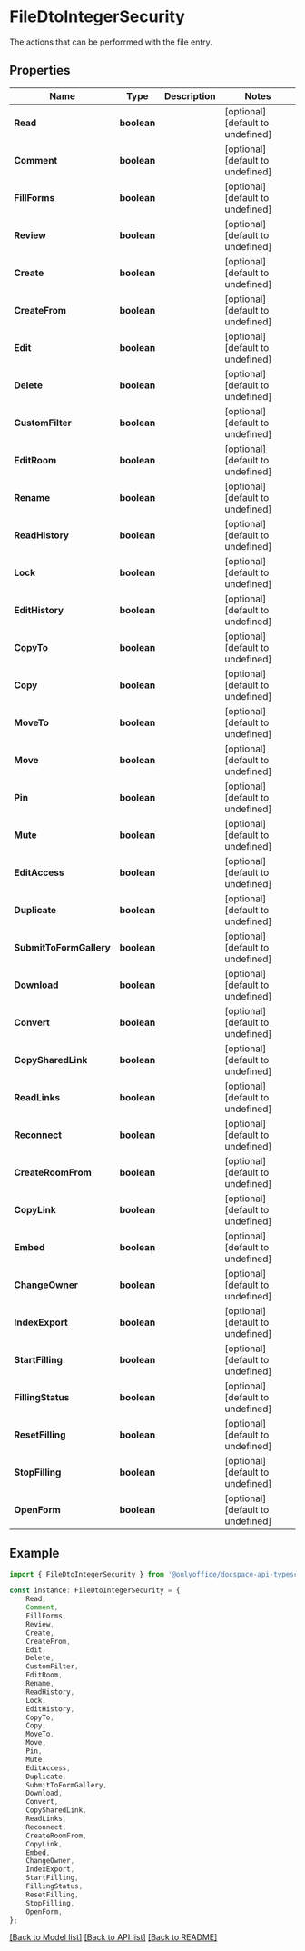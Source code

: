 # FileDtoIntegerSecurity

The actions that can be perforrmed with the file entry.

## Properties

Name | Type | Description | Notes
------------ | ------------- | ------------- | -------------
**Read** | **boolean** |  | [optional] [default to undefined]
**Comment** | **boolean** |  | [optional] [default to undefined]
**FillForms** | **boolean** |  | [optional] [default to undefined]
**Review** | **boolean** |  | [optional] [default to undefined]
**Create** | **boolean** |  | [optional] [default to undefined]
**CreateFrom** | **boolean** |  | [optional] [default to undefined]
**Edit** | **boolean** |  | [optional] [default to undefined]
**Delete** | **boolean** |  | [optional] [default to undefined]
**CustomFilter** | **boolean** |  | [optional] [default to undefined]
**EditRoom** | **boolean** |  | [optional] [default to undefined]
**Rename** | **boolean** |  | [optional] [default to undefined]
**ReadHistory** | **boolean** |  | [optional] [default to undefined]
**Lock** | **boolean** |  | [optional] [default to undefined]
**EditHistory** | **boolean** |  | [optional] [default to undefined]
**CopyTo** | **boolean** |  | [optional] [default to undefined]
**Copy** | **boolean** |  | [optional] [default to undefined]
**MoveTo** | **boolean** |  | [optional] [default to undefined]
**Move** | **boolean** |  | [optional] [default to undefined]
**Pin** | **boolean** |  | [optional] [default to undefined]
**Mute** | **boolean** |  | [optional] [default to undefined]
**EditAccess** | **boolean** |  | [optional] [default to undefined]
**Duplicate** | **boolean** |  | [optional] [default to undefined]
**SubmitToFormGallery** | **boolean** |  | [optional] [default to undefined]
**Download** | **boolean** |  | [optional] [default to undefined]
**Convert** | **boolean** |  | [optional] [default to undefined]
**CopySharedLink** | **boolean** |  | [optional] [default to undefined]
**ReadLinks** | **boolean** |  | [optional] [default to undefined]
**Reconnect** | **boolean** |  | [optional] [default to undefined]
**CreateRoomFrom** | **boolean** |  | [optional] [default to undefined]
**CopyLink** | **boolean** |  | [optional] [default to undefined]
**Embed** | **boolean** |  | [optional] [default to undefined]
**ChangeOwner** | **boolean** |  | [optional] [default to undefined]
**IndexExport** | **boolean** |  | [optional] [default to undefined]
**StartFilling** | **boolean** |  | [optional] [default to undefined]
**FillingStatus** | **boolean** |  | [optional] [default to undefined]
**ResetFilling** | **boolean** |  | [optional] [default to undefined]
**StopFilling** | **boolean** |  | [optional] [default to undefined]
**OpenForm** | **boolean** |  | [optional] [default to undefined]

## Example

```typescript
import { FileDtoIntegerSecurity } from '@onlyoffice/docspace-api-typescript';

const instance: FileDtoIntegerSecurity = {
    Read,
    Comment,
    FillForms,
    Review,
    Create,
    CreateFrom,
    Edit,
    Delete,
    CustomFilter,
    EditRoom,
    Rename,
    ReadHistory,
    Lock,
    EditHistory,
    CopyTo,
    Copy,
    MoveTo,
    Move,
    Pin,
    Mute,
    EditAccess,
    Duplicate,
    SubmitToFormGallery,
    Download,
    Convert,
    CopySharedLink,
    ReadLinks,
    Reconnect,
    CreateRoomFrom,
    CopyLink,
    Embed,
    ChangeOwner,
    IndexExport,
    StartFilling,
    FillingStatus,
    ResetFilling,
    StopFilling,
    OpenForm,
};
```

[[Back to Model list]](../README.md#documentation-for-models) [[Back to API list]](../README.md#documentation-for-api-endpoints) [[Back to README]](../README.md)
